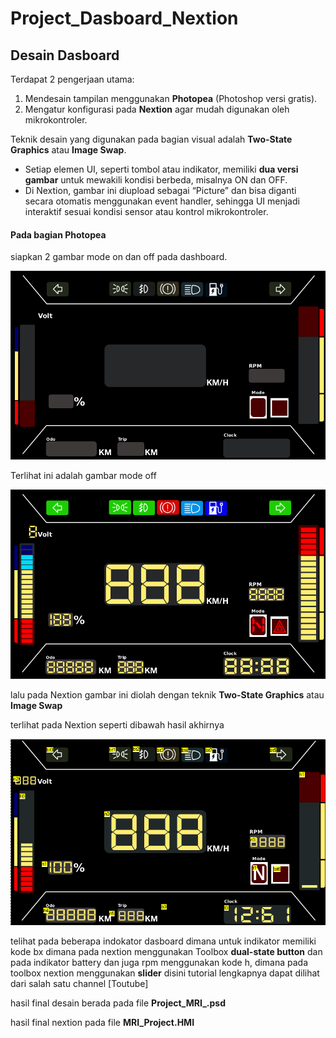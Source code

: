 # Project_Dasboard_Nextion

## Desain Dasboard
Terdapat 2 pengerjaan utama:  
1. Mendesain tampilan menggunakan **Photopea** (Photoshop versi gratis).  
2. Mengatur konfigurasi pada **Nextion** agar mudah digunakan oleh mikrokontroler.

Teknik desain yang digunakan pada bagian visual adalah **Two-State Graphics** atau **Image Swap**.  
- Setiap elemen UI, seperti tombol atau indikator, memiliki **dua versi gambar** untuk mewakili kondisi berbeda, misalnya ON dan OFF.  
- Di Nextion, gambar ini diupload sebagai “Picture” dan bisa diganti secara otomatis menggunakan event handler, sehingga UI menjadi interaktif sesuai kondisi sensor atau kontrol mikrokontroler.

#### Pada bagian Photopea
siapkan 2 gambar mode on dan off pada dashboard.

![Mode_off](./images/Mode_Off.png)

Terlihat ini adalah gambar mode off

![Mode_off](./images/Mode_On.png)

lalu pada Nextion gambar ini diolah dengan teknik **Two-State Graphics** atau **Image Swap**

terlihat pada Nextion seperti dibawah hasil akhirnya

![Nextion](./images/Nextion.png)

telihat pada beberapa indokator dasboard dimana untuk indikator memiliki kode bx dimana pada nextion menggunakan Toolbox **dual-state button** dan pada indikator battery dan juga rpm menggunakan kode h, dimana pada toolbox nextion menggunakan **slider** disini tutorial lengkapnya dapat dilihat dari salah satu channel [Toutube]

hasil final desain berada pada file **Project_MRI_.psd**

hasil final nextion pada file **MRI_Project.HMI**